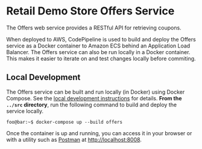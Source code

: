 # Retail Demo Store Offers Service

The Offers web service provides a RESTful API for retrieving coupons. 

When deployed to AWS, CodePipeline is used to build and deploy the Offers service as a Docker container to Amazon ECS behind an Application Load Balancer. The Offers service can also be run locally in a Docker container. This makes it easier to iterate on and test changes locally before commiting.

## Local Development

The Offers service can be built and run locally (in Docker) using Docker Compose. See the [local development instructions](../) for details. **From the `../src` directory**, run the following command to build and deploy the service locally.

```console
foo@bar:~$ docker-compose up --build offers
```

Once the container is up and running, you can access it in your browser or with a utility such as [Postman](https://www.postman.com/) at [http://localhost:8008](http://localhost:8008).

